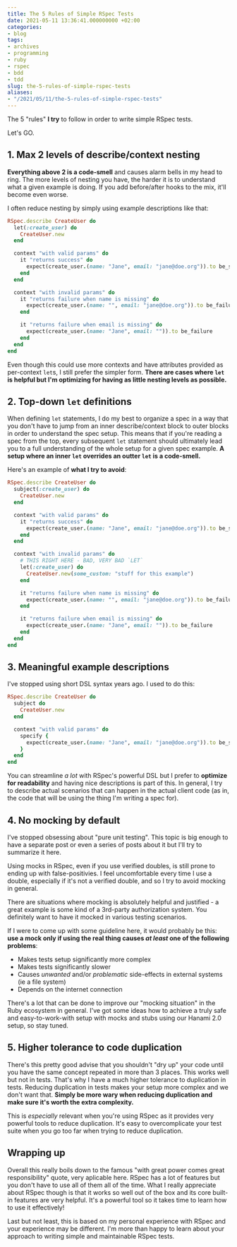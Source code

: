 ```yaml
---
title: The 5 Rules of Simple RSpec Tests
date: 2021-05-11 13:36:41.000000000 +02:00
categories:
- blog
tags:
- archives
- programming
- ruby
- rspec
- bdd
- tdd
slug: the-5-rules-of-simple-rspec-tests
aliases:
- "/2021/05/11/the-5-rules-of-simple-rspec-tests"
---
```


The 5 "rules" **I try** to follow in order to write simple RSpec tests.

Let's GO.

## 1. Max 2 levels of describe/context nesting

**Everything above 2 is a code-smell** and causes alarm bells in my head to ring. The more levels of nesting you have, the harder it is to understand what a given example is doing. If you add before/after hooks to the mix, it'll become even worse.

I often reduce nesting by simply using example descriptions like that:

```ruby
RSpec.describe CreateUser do
  let(:create_user) do
    CreateUser.new
  end

  context "with valid params" do
    it "returns success" do
      expect(create_user.(name: "Jane", email: "jane@doe.org")).to be_success
    end
  end

  context "with invalid params" do
    it "returns failure when name is missing" do
      expect(create_user.(name: "", email: "jane@doe.org")).to be_failure
    end

    it "returns failure when email is missing" do
      expect(create_user.(name: "Jane", email: "")).to be_failure
    end
  end
end
```

Even though this could use more contexts and have attributes provided as per-context `let`s, I still prefer the simpler form. **There are cases where `let` is helpful but I'm optimizing for having as little nesting levels as possible.**

## 2. Top-down `let` definitions

When defining `let` statements, I do my best to organize a spec in a way that you don't have to jump from an inner describe/context block to outer blocks in order to understand the spec setup. This means that if you're reading a spec from the top, every subsequent `let` statement should ultimately lead you to a full understanding of the whole setup for a given spec example. **A setup where an inner `let` overrides an outter `let` is a code-smell.**

Here's an example of **what I try to avoid**:

```ruby
RSpec.describe CreateUser do
  subject(:create_user) do
    CreateUser.new
  end

  context "with valid params" do
    it "returns success" do
      expect(create_user.(name: "Jane", email: "jane@doe.org")).to be_success
    end
  end

  context "with invalid params" do
    # THIS RIGHT HERE - BAD, VERY BAD `LET`
    let(:create_user) do
      CreateUser.new(some_custom: "stuff for this example")
    end

    it "returns failure when name is missing" do
      expect(create_user.(name: "", email: "jane@doe.org")).to be_failure
    end

    it "returns failure when email is missing" do
      expect(create_user.(name: "Jane", email: "")).to be_failure
    end
  end
end
```

## 3. Meaningful example descriptions

I've stopped using short DSL syntax years ago. I used to do this:

```ruby
RSpec.describe CreateUser do
  subject do
    CreateUser.new
  end

  context "with valid params" do
    specify {
      expect(create_user.(name: "Jane", email: "jane@doe.org")).to be_success
    }
  end
end
```

You can streamline *a lot* with RSpec's powerful DSL but I prefer to **optimize for readability** and having nice descriptions is part of this. In general, I try to describe actual scenarios that can happen in the actual client code (as in, the code that will be using the thing I'm writing a spec for).

## 4. No mocking by default

I've stopped obsessing about "pure unit testing". This topic is big enough to have a separate post or even a series of posts about it but I'll try to summarize it here.

Using mocks in RSpec, even if you use verified doubles, is still prone to ending up with false-positivies. I feel uncomfortable every time I use a double, especially if it's not a verified double, and so I try to avoid mocking in general.

There are situations where mocking is absolutely helpful and justified - a great example is some kind of a 3rd-party authorization system. You definitely want to have it mocked in various testing scenarios.

If I were to come up with some guideline here, it would probably be this: **use a mock only if using the real thing causes *at least* one of the following problems**:

- Makes tests setup significantly more complex
- Makes tests significantly slower
- Causes *unwanted* and/or *problematic* side-effects in external systems (ie a file system)
- Depends on the internet connection

There's a lot that can be done to improve our "mocking situation" in the Ruby ecosystem in general. I've got some ideas how to achieve a truly safe and easy-to-work-with setup with mocks and stubs using our Hanami 2.0 setup, so stay tuned.

## 5. Higher tolerance to code duplication

There's this pretty good advise that you shouldn't "dry up" your code until you have the same concept repeated in more than 3 places. This works well but not in tests. That's why I have a much higher tolerance to duplication in tests. Reducing duplication in tests makes your setup more complex and we don't want that. **Simply be more wary when reducing duplication and make sure it's worth the extra complexity.**

This is *especially* relevant when you're using RSpec as it provides very powerful tools to reduce duplication. It's easy to overcomplicate your test suite when you go too far when trying to reduce duplication.

## Wrapping up
Overall this really boils down to the famous "with great power comes great responsibility" quote, very aplicable here. RSpec has a lot of features but you don't have to use all of them all of the time. What I really appreciate about RSpec though is that it works so well out of the box and its core built-in features are very helpful. It's a powerful tool so it takes time to learn how to use it effectively!

Last but not least, this is based on my personal experience with RSpec and your experience may be different. I'm more than happy to learn about your approach to writing simple and maintainable RSpec tests.
